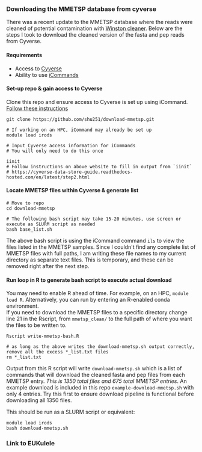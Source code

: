 ### Downloading the MMETSP database from cyverse

There was a recent update to the MMETSP database where the reads were cleaned of potential contamination with [Winston cleaner](https://github.com/kolecko007/WinstonCleaner). Below are the steps I took to download the cleaned version of the fasta and pep reads from Cyverse. 

#### Requirements
* Access to [Cyverse](http://datacommons.cyverse.org)
* Ability to use [iCommands](https://cyverse-data-store-guide.readthedocs-hosted.com/en/latest/step2.html)


#### Set-up repo & gain access to Cyverse

Clone this repo and ensure access to Cyverse is set up using iCommand.  
[Follow these instructions](https://cyverse-data-store-guide.readthedocs-hosted.com/en/latest/step2.html)

```
git clone https://github.com/shu251/download-mmetsp.git

# If working on an HPC, iCommand may already be set up
module load irods

# Input Cyverse access information for iCommands
# You will only need to do this once

iinit
# Follow instructions on above website to fill in output from `iinit`
# https://cyverse-data-store-guide.readthedocs-hosted.com/en/latest/step2.html
```

#### Locate MMETSP files within Cyverse & generate list

```
# Move to repo
cd download-mmetsp

# The following bash script may take 15-20 minutes, use screen or execute as SLURM script as needed
bash base_list.sh
```

The above bash script is using the iCommand command ```ils``` to view the files listed in the MMETSP samples. Since I couldn't find any complete list of MMETSP files with full paths, I am writing these file names to my current directory as separate text files. This is temporary, and these can be removed right after the next step.

#### Run loop in R to generate bash script to execute actual download

You may need to enable R ahead of time. For example, on an HPC, ```module load R```. Alternatively, you can run by entering an R-enabled conda environment.  
If you need to download the MMETSP files to a specific directory change line 21 in the Rscript, from ```mmetsp_clean/``` to the full path of where you want the files to be written to.

```
Rscript write-mmetsp-bash.R

# as long as the above writes the download-mmetsp.sh output correctly, remove all the excess *_list.txt files
rm *_list.txt
```

Output from this R script will write ```download-mmetsp.sh``` which is a list of commands that will download the cleaned fasta and pep files from each MMETSP entry. *This is 1350 total files and 675 total MMETSP entries*. An example download is included in this repo ```example-download-mmetsp.sh``` with only 4 entries. Try this first to ensure download pipeline is functional before downloading all 1350 files.  

 
This should be run as a SLURM script or equivalent:
```
module load irods
bash download-mmetsp.sh
```

### Link to EUKulele
